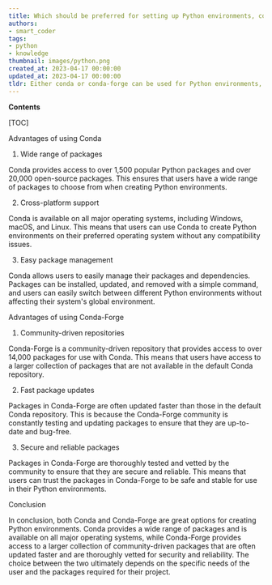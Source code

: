 ```yaml
---
title: Which should be preferred for setting up Python environments, conda or conda-forge?
authors:
- smart_coder
tags:
- python
- knowledge
thumbnail: images/python.png
created_at: 2023-04-17 00:00:00
updated_at: 2023-04-17 00:00:00
tldr: Either conda or conda-forge can be used for Python environments, depending on the specific requirements and preferences of the user.
---
```


**Contents**

[TOC]

Advantages of using Conda

1. Wide range of packages

Conda provides access to over 1,500 popular Python packages and over 20,000 open-source packages. This ensures that users have a wide range of packages to choose from when creating Python environments.

2. Cross-platform support

Conda is available on all major operating systems, including Windows, macOS, and Linux. This means that users can use Conda to create Python environments on their preferred operating system without any compatibility issues.

3. Easy package management

Conda allows users to easily manage their packages and dependencies. Packages can be installed, updated, and removed with a simple command, and users can easily switch between different Python environments without affecting their system's global environment.

Advantages of using Conda-Forge

1. Community-driven repositories

Conda-Forge is a community-driven repository that provides access to over 14,000 packages for use with Conda. This means that users have access to a larger collection of packages that are not available in the default Conda repository.

2. Fast package updates

Packages in Conda-Forge are often updated faster than those in the default Conda repository. This is because the Conda-Forge community is constantly testing and updating packages to ensure that they are up-to-date and bug-free.

3. Secure and reliable packages

Packages in Conda-Forge are thoroughly tested and vetted by the community to ensure that they are secure and reliable. This means that users can trust the packages in Conda-Forge to be safe and stable for use in their Python environments.

Conclusion

In conclusion, both Conda and Conda-Forge are great options for creating Python environments. Conda provides a wide range of packages and is available on all major operating systems, while Conda-Forge provides access to a larger collection of community-driven packages that are often updated faster and are thoroughly vetted for security and reliability. The choice between the two ultimately depends on the specific needs of the user and the packages required for their project.
